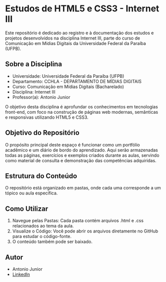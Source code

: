 # Estudos de HTML5 e CSS3 - Internet III
Este repositório é dedicado ao registro e à documentação dos estudos e projetos desenvolvidos na disciplina Internet III, parte do curso de Comunicação em Mídias Digitais da Universidade Federal da Paraíba (UFPB).

## Sobre a Disciplina

- Universidade: Universidade Federal da Paraíba (UFPB)
- Departamento: CCHLA - DEPARTAMENTO DE MÍDIAS DIGITAIS
- Curso: Comunicação em Mídias Digitais (Bacharelado)
- Disciplina: Internet III
- Professor(a): Antonio Junior

O objetivo desta disciplina é aprofundar os conhecimentos em tecnologias front-end, com foco na construção de páginas web modernas, semânticas e responsivas utilizando HTML5 e CSS3.

## Objetivo do Repositório

O propósito principal deste espaço é funcionar como um portfólio acadêmico e um diário de bordo do aprendizado. Aqui serão armazenadas todas as páginas, exercícios e exemplos criados durante as aulas, servindo como material de consulta e demonstração das competências adquiridas.

## Estrutura do Conteúdo

O repositório está organizado em pastas, onde cada uma corresponde a um tópico ou aula específica.

## Como Utilizar
1. Navegue pelas Pastas: Cada pasta contém arquivos .html e .css relacionados ao tema da aula.
2. Visualize o Código: Você pode abrir os arquivos diretamente no GitHub para estudar o código-fonte.
3. O conteúdo também pode ser baixado.

## Autor
- Antonio Junior
- [LinkedIn](https://www.linkedin.com/in/ant%C3%B4nio-alves-de-sousa-j%C3%BAnior-ab9868331/)

